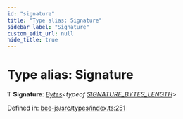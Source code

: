 ```yaml
---
id: "signature"
title: "Type alias: Signature"
sidebar_label: "Signature"
custom_edit_url: null
hide_title: true
---
```


# Type alias: Signature

Ƭ **Signature**: [*Bytes*](../interfaces/utils.bytes.bytes.md)<*typeof* [*SIGNATURE\_BYTES\_LENGTH*](../variables/signature_bytes_length.md)\>

Defined in: [bee-js/src/types/index.ts:251](https://github.com/ethersphere/bee-js/blob/7260ee1/src/types/index.ts#L251)
